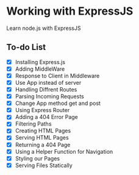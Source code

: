 # Working with ExpressJS

Learn node.js with ExpressJS

## To-do List

- [x] Installing Express.js
- [x] Adding MiddleWare
- [x] Response to Client in Middleware
- [x] Use App instead of server
- [x] Handling Diffrent Routes
- [x] Parsing Incoming Requests
- [x] Change App method get and post
- [x] Using Express Router
- [x] Adding a 404 Error Page
- [x] Filtering Paths
- [x] Creating HTML Pages
- [x] Serving HTML Pages
- [x] Returning a 404 Page
- [x] Using a Helper Function for Navigation
- [x] Styling our Pages
- [x] Serving Files Statically
